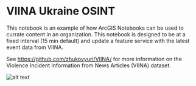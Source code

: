 # VIINA Ukraine OSINT

This notebook is an example of how ArcGIS Notebooks can be used to currate content in an organization. This notebook is designed to be at a fixed interval (15 min default) and update a feature service with the latest event data from VIINA. 

See https://github.com/zhukovyuri/VIINA/ for more information on the Violence Incident Information from News Articles (VIINA) dataset.

![alt text](https://github.com/phornstein/ArcGIS-Notebooks-Samples/blob/main/VIINA%20Ukraine%20OSINT%20Poll/Dashboard.JPG?raw=true)